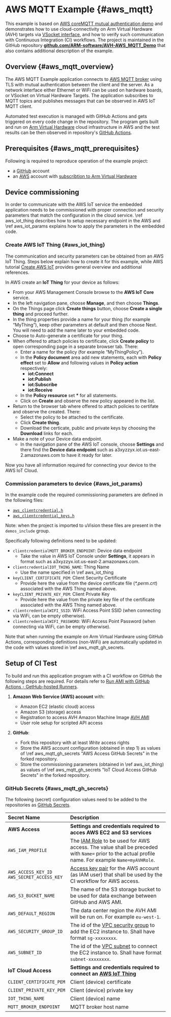 # AWS MQTT Example {#aws_mqtt}

This example is based on [AWS coreMQTT mutual authentication demo](https://docs.aws.amazon.com/freertos/latest/userguide/mqtt-demo-ma.html) and demonstrates how to use cloud-connectivity on Arm Virtual Hardware (AVH) targets via [VSocket interface](../../simulation/html/group__arm__vsocket.html), and how to verify such communication with Continuous Integration (CI) workflows. The project is maintained in the GitHub repository [**github.com/ARM-software/AVH-AWS_MQTT_Demo**](https://github.com/ARM-software/AVH-AWS_MQTT_Demo) that also contains additional description of the example.

## Overview {#aws_mqtt_overview}

The AWS MQTT Example application connects to [AWS MQTT broker](https://docs.aws.amazon.com/en_en/iot/latest/developerguide/mqtt.html) using TLS with mutual authentication between the client and the server. As a network interface either Ethernet or WiFi can be used on hardware boards, or VSocket on Virtual Hardware Targets. The application subscribes to MQTT topics and publishes messages that can be observed in AWS IoT MQTT client.

Automated test execution is managed with GitHub Actions and gets triggered on
every code change in the repository. The program gets built and run on [Arm
Virtual Hardware](https://www.arm.com/products/development-tools/simulation/virtual-hardware) cloud infrastructure in AWS and the test results can
be then observed in repository's [GitHub Actions](https://github.com/ARM-software/AVH-GetStarted/actions).

## Prerequisites {#aws_mqtt_prerequisites}

Following is required to reproduce operation of the example project:

* a [GitHub](https://github.com/) account
* an [AWS](https://aws.amazon.com/) account with [subscribtion to Arm Virtual Hardware](../../infrastructure/html/AWS.html#Subscribe)

## Device commissioning

In order to communicate with the AWS IoT service the embedded application needs to be commissioned with proper connection and security parameters that match the configuration in the cloud service. \ref aws_iot_thing describes how to setup necessary endpoint in the AWS and \ref aws_iot_params explains how to apply the parameters in the embedded code.

### Create AWS IoT Thing {#aws_iot_thing}

The communication and security parameters can be obtained from an AWS IoT Thing. Steps below explain how to create it for this example, while AWS tutorial [Create AWS IoT](https://docs.aws.amazon.com/iot/latest/developerguide/create-iot-resources.html) provides general overview and additional references.

In AWS create an **IoT Thing** for your device as follows:

- From your AWS Management Console browse to the **AWS IoT Core** service.
- In the left navigation pane, choose **Manage**, and then choose **Things**.
- On the Things page click **Create things** button, choose **Create a single thing** and proceed further.
- In the thing properties provide a name for your thing (for example “MyThing”), keep other parameters at default and then choose Next. You will need to add the name later to your embedded code.
- Choose to Auto-generate a certificate for your thing.
- When offered to attach policies to certificate, click **Create policy** to open corresponding page in a separate browser tab. There:
  - Enter a name for the policy (for example “MyThingPolicy”).
  - In the **Policy document** area add new statements, each with **Policy effect** set to **Allow** and following values in **Policy action** respectively:
    - **iot:Connect**
    - **iot:Publish**
    - **iot:Subscribe**
    - **iot:Receive**
  - In the **Policy resource** set **\*** for all statements.
  - Click on **Create** and observe the new policy appeared in the list.
- Return to the browser tab where offered to attach policies to certifate and observe the created. There:
  - Select the policy to be attached to the certificate.
  - Click **Create thing**.
  - Download the certicate, public and private keys by choosing the **Download** links for each.
- Make a note of your Device data endpoint.
  - In the navigation pane of the AWS IoT console, choose **Settings** and there find the  **Device data endpoint** such as a3xyzzyx.iot.us-east-2.amazonaws.com to have it ready for later.

Now you have all information required for connecting your device to the AWS IoT Cloud.

### Commission parameters to device {#aws_iot_params}

In the example code the required commissioning parameters are defined in the following files:

- [`aws_clientcredential.h`](https://github.com/ARM-software/AVH-AWS_MQTT_Demo/blob/main/amazon-freertos/demos/include/aws_clientcredential.h)
- [`aws_clientcredential_keys.h`](https://github.com/ARM-software/AVH-AWS_MQTT_Demo/blob/main/amazon-freertos/demos/include/aws_clientcredential_keys.h)

Note: when the project is imported to uVision these files are present in the `demos_include` group.

Specifically following definitions need to be updated:
- `clientcredentialMQTT_BROKER_ENDPOINT`: Device data endpoint
  - Take the value in AWS IoT Console under **Settings**, it appears in format such as a3xyzzyx.iot.us-east-2.amazonaws.com.
- `clientcredentialIOT_THING_NAME`: Thing Name
  - Use the name specified in \ref aws_iot_thing
- `keyCLIENT_CERTIFICATE_PEM`: Client Security Certificate
  - Provide here the value from the device certificate file (*\*.perm.crt*) associated with the AWS Thing named above.
- `keyCLIENT_PRIVATE_KEY_PEM`: Client Private Key
  - Provide here the value from the private key file of the certificate associated with the AWS Thing named above.
- `clientcredentialWIFI_SSID`: WiFi Access Point SSID (when connecting via WiFi, can be empty otherwise).
- `clientcredentialWIFI_PASSWORD`: WiFi Access Point Password (when connecting via WiFi, can be empty otherwise).

Note that when running the example on Arm Virtual Hardware using GitHub Actions, corresponding definitions (non-WiFi) are automatically updated in the code with values stored in \ref aws_mqtt_gh_secrets.

## Setup of CI Test

To build and run this application program with a CI workflow on GitHub the following steps are required. For details refer to [Run AMI with GitHub Actions - GetHub-hosted Runners](https://arm-software.github.io/AVH/main/infrastructure/html/run_ami_github.html#GitHub_hosted).

1. **Amazon Web Service (AWS) account** with:
    - Amazon EC2 (elastic cloud) access
    - Amazon S3 (storage) access
    - Registration to access AVH Amazon Machine Image [AVH AMI](https://aws.amazon.com/marketplace/search/results?searchTerms=Arm+Virtual+Hardware)
    - User role setup for scripted API access

2. **GitHub**:
    - Fork this repository with at least _Write_ access rights
    - Store the AWS account configuration (obtained in step 1) as values of \ref aws_mqtt_gh_secrets "AWS Access GitHub Secrets" in the forked repository.
    - Store the commissioning parameters (obtained in \ref aws_iot_thing) as values of \ref aws_mqtt_gh_secrets "IoT Cloud Access GitHub Secrets" in the forked repository.

### GitHub Secrets {#aws_mqtt_gh_secrets}

The following (secret) configuration values need to be added to the repositories as [GitHub Secrets](https://docs.github.com/en/actions/security-guides/encrypted-secrets).

Secret Name                    | Description
:------------------------------|:--------------------
**AWS Access**                 | **Settings and credentials required to acces AWS EC2 and S3 services**
`AWS_IAM_PROFILE`              | The [IAM Role](https://docs.aws.amazon.com/IAM/latest/UserGuide/id_roles_use.html) to be used for AWS access. The value shall be preceded with `Name=` prior to the actual profile name. For example `Name=myAVHRole`.
`AWS_ACCESS_KEY_ID`<br>`AWS_SECRET_ACCESS_KEY`      | [Access key pair](https://docs.aws.amazon.com/IAM/latest/UserGuide/id_credentials_access-keys.html) for the AWS account (as IAM user) that shall be used by the CI workflow for AWS access.
`AWS_S3_BUCKET_NAME`           | The name of the S3 storage bucket to be used for data exchange between GitHub and AWS AMI.
`AWS_DEFAULT_REGION`           | The data center region the AVH AMI will be run on. For example `eu-west-1`.
`AWS_SECURITY_GROUP_ID`        | The id of the [VPC security group](https://docs.aws.amazon.com/vpc/latest/userguide/VPC_SecurityGroups.html) to add the EC2 instance to. Shall have format `sg-xxxxxxxx`.
`AWS_SUBNET_ID`                | The id of the [VPC subnet](https://docs.aws.amazon.com/vpc/latest/userguide/working-with-vpcs.html#view-subnet) to connect the EC2 instance to. Shall have format `subnet-xxxxxxxx`.
**IoT Cloud Access**           | **Settings and credentials required to connect an [AWS IoT Thing](https://github.com/MDK-Packs/Documentation/tree/master/AWS_Thing)**
`CLIENT_CERTIFICATE_PEM`       | Client (device) certificate
`CLIENT_PRIVATE_KEY_PEM`       | Client (device) private key
`IOT_THING_NAME`               | Client  (device) name
`MQTT_BROKER_ENDPOINT`         | MQTT broker host name
